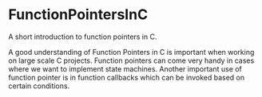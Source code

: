 # FunctionPointersInC
A short introduction to function pointers in C.

A good understanding of Function Pointers in C is important when working on large scale C projects. Function pointers can come very handy in cases where we want to implement state machines. Another important use of function pointer is in function callbacks which can be invoked based on certain conditions.



